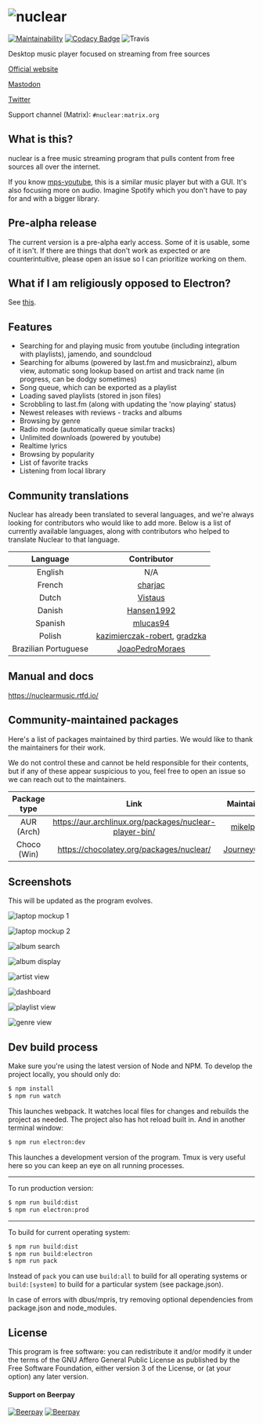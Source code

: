 # ![nuclear](https://i.imgur.com/oT1006i.png)

[![Maintainability](https://api.codeclimate.com/v1/badges/a15c4888a63c900f6cc1/maintainability)](https://codeclimate.com/github/nukeop/nuclear/maintainability) [![Codacy Badge](https://api.codacy.com/project/badge/Grade/30750586202742279fa8958a12e519ed)](https://www.codacy.com/app/nukeop/nuclear?utm_source=github.com&amp;utm_medium=referral&amp;utm_content=nukeop/nuclear&amp;utm_campaign=Badge_Grade) ![Travis](https://api.travis-ci.org/nukeop/nuclear.svg?branch=master)

Desktop music player focused on streaming from free sources

[Official website](https://nuclear.js.org)

[Mastodon](https://mstdn.io/@nuclear)

[Twitter](https://twitter.com/nuclear_player)

Support channel (Matrix): `#nuclear:matrix.org`

## What is this?
nuclear is a free music streaming program that pulls content from free sources all over the internet.

If you know [mps-youtube](https://github.com/mps-youtube/mps-youtube), this is a similar music player but with a GUI.
It's also focusing more on audio. Imagine Spotify which you don't have to pay for and with a bigger library.

## Pre-alpha release
The current version is a pre-alpha early access. Some of it is usable, some of it isn't. If there are things that don't work as expected or are counterintuitive, please open an issue so I can prioritize working on them.

## What if I am religiously opposed to Electron?
See [this](docs/electron.md).

## Features

- Searching for and playing music from youtube (including integration with playlists), jamendo, and soundcloud
- Searching for albums (powered by last.fm and musicbrainz), album view, automatic song lookup based on artist and track name (in progress, can be dodgy sometimes)
- Song queue, which can be exported as a playlist
- Loading saved playlists (stored in json files)
- Scrobbling to last.fm (along with updating the 'now playing' status)
- Newest releases with reviews - tracks and albums
- Browsing by genre
- Radio mode (automatically queue similar tracks)
- Unlimited downloads (powered by youtube)
- Realtime lyrics
- Browsing by popularity
- List of favorite tracks
- Listening from local library

## Community translations
Nuclear has already been translated to several languages, and we're always looking for contributors who would like to add more. Below is a list of currently available languages, along with contributors who helped to translate Nuclear to that language.

| Language | Contributor                                                                                          |
|:--------:|:----------------------------------------------------------------------------------------------------:|
| English  | N/A                                                                                                  |
| French   | [charjac](https://github.com/charjac)                                                                |
| Dutch    | [Vistaus](https://github.com/Vistaus)                                                                |
| Danish   | [Hansen1992](https://github.com/Hansen1992)                                                          |
| Spanish  | [mlucas94](https://github.com/mlucas94)                                                              |
| Polish   | [kazimierczak-robert](https://github.com/kazimierczak-robert), [gradzka](https://github.com/gradzka) |
| Brazilian Portuguese   | [JoaoPedroMoraes](https://github.com/JoaoPedroMoraes) |

## Manual and docs
https://nuclearmusic.rtfd.io/

## Community-maintained packages

Here's a list of packages maintained by third parties. We would like to thank the maintainers for their work.

We do not control these and cannot be held responsible for their contents, but if any of these appear suspicious to you, feel free to open an issue so we can reach out to the maintainers.

| Package type   |                        Link                            | Maintainer                    |
|:--------------:|:------------------------------------------------------:|:-----------------------------:|
| AUR (Arch)     | https://aur.archlinux.org/packages/nuclear-player-bin/ | [mikelpint](https://github.com/mikelpint)  |
| Choco (Win)     | https://chocolatey.org/packages/nuclear/ | [JourneyOver](https://github.com/JourneyOver)  |

## Screenshots
This will be updated as the program evolves.

![laptop mockup 1](https://i.imgur.com/31Tc5qf.jpg)

![laptop mockup 2](https://i.imgur.com/HqMP5HF.jpg)

![album search](https://i.imgur.com/tLSv6pw.png)

![album display](https://i.imgur.com/hAEXUaQ.png)

![artist view](https://i.imgur.com/DCrlVqt.png)

![dashboard](https://i.imgur.com/tewcTEu.png)

![playlist view](https://i.imgur.com/YM3eP3i.png)

![genre view](https://i.imgur.com/KrzUvwp.png)

## Dev build process
Make sure you're using the latest version of Node and NPM. To develop the project locally, you should only do:
```bash
$ npm install
$ npm run watch
```
This launches webpack. It watches local files for changes and rebuilds the project as needed. The project also has hot reload built in. And in another terminal window:
```bash
$ npm run electron:dev
```
This launches a development version of the program. Tmux is very useful here so you can keep an eye on all running processes.

---
To run production version:

```bash
$ npm run build:dist
$ npm run electron:prod
```
---
To build for current operating system:
```bash
$ npm run build:dist
$ npm run build:electron
$ npm run pack
```

Instead of `pack` you can use `build:all` to build for all operating systems or `build:[system]` to build for a particular system (see package.json).

In case of errors with dbus/mpris, try removing optional dependencies from package.json and node_modules.

## License

This program is free software: you can redistribute it and/or modify it under the terms of the GNU Affero General Public License as published by the Free Software Foundation, either version 3 of the License, or (at your option) any later version.

#### Support on Beerpay

[![Beerpay](https://beerpay.io/nukeop/nuclear/badge.svg?style=beer-square)](https://beerpay.io/nukeop/nuclear)  [![Beerpay](https://beerpay.io/nukeop/nuclear/make-wish.svg?style=flat-square)](https://beerpay.io/nukeop/nuclear?focus=wish)
